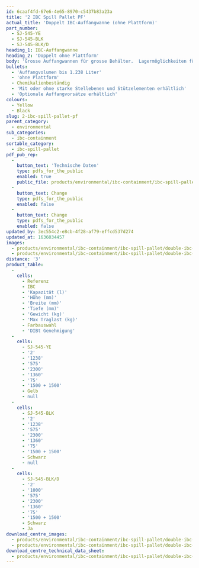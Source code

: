 ```yaml
---
id: 6caaf4fd-67e6-4e65-8970-c5437b83a23a
title: '2 IBC Spill Pallet PF'
actual_title: 'Doppelt IBC-Auffangwanne (ohne Plattform)'
part_number:
  - SJ-545-YE
  - SJ-545-BLK
  - SJ-545-BLK/D
heading_1: IBC-Auffangwanne
heading_2: 'Doppelt ohne Plattform'
body: 'Grosse Auffangwannen für grosse Behälter.  Lagermöglichkeiten für 2 IBCs.'
bullets:
  - 'Auffangvolumen bis 1.238 Liter'
  - 'ohne Plattform'
  - Chemikalienbeständig
  - 'Mit oder ohne starke Stellebenen und Stützelementen erhältlich'
  - 'Optionale Auffangvorsätze erhältlich'
colours:
  - Yellow
  - Black
slug: 2-ibc-spill-pallet-pf
parent_category:
  - environmental
sub_categories:
  - ibc-containment
sortable_category:
  - ibc-spill-pallet
pdf_pub_rep:
  -
    button_text: 'Technische Daten'
    type: pdfs_for_the_public
    enabled: true
    public_file: products/environmental/ibc-containment/ibc-spill-pallet/double-ibc-platform-free/pdf-lr/EV-Spill-Pallet-(2-IBC-Platformless)-TD_DE.pdf
  -
    button_text: Change
    type: pdfs_for_the_public
    enabled: false
  -
    button_text: Change
    type: pdfs_for_the_public
    enabled: false
updated_by: 3ec554c2-e8cb-4f28-af79-effcd537d274
updated_at: 1636034457
images:
  - products/environmental/ibc-containment/ibc-spill-pallet/double-ibc-platform-free/images-hr/SJ-545-YE_01.png
  - products/environmental/ibc-containment/ibc-spill-pallet/double-ibc-platform-free/images-hr/SJ-545-YE_02.png
distance: '3'
product_table:
  -
    cells:
      - Referenz
      - IBC
      - 'Kapazität (l)'
      - 'Höhe (mm)'
      - 'Breite (mm)'
      - 'Tiefe (mm)'
      - 'Gewicht (kg)'
      - 'Max Traglast (kg)'
      - Farbauswahl
      - 'DIBt Genehmigung'
  -
    cells:
      - SJ-545-YE
      - '2'
      - '1238'
      - '575'
      - '2300'
      - '1360'
      - '75'
      - '1500 + 1500'
      - Gelb
      - null
  -
    cells:
      - SJ-545-BLK
      - '2'
      - '1238'
      - '575'
      - '2300'
      - '1360'
      - '75'
      - '1500 + 1500'
      - Schwarz
      - null
  -
    cells:
      - SJ-545-BLK/D
      - '2'
      - '1000'
      - '575'
      - '2300'
      - '1360'
      - '75'
      - '1500 + 1500'
      - Schwarz
      - Ja
download_centre_images:
  - products/environmental/ibc-containment/ibc-spill-pallet/double-ibc-platform-free/images-hr/SJ-545-YE_01.png
  - products/environmental/ibc-containment/ibc-spill-pallet/double-ibc-platform-free/images-hr/SJ-545-YE_02.png
download_centre_technical_data_sheet:
  - products/environmental/ibc-containment/ibc-spill-pallet/double-ibc-platform-free/pdf-hr/EV-Spill-Pallet-(2-IBC-Platformless)-TD_DE.pdf
---
```

